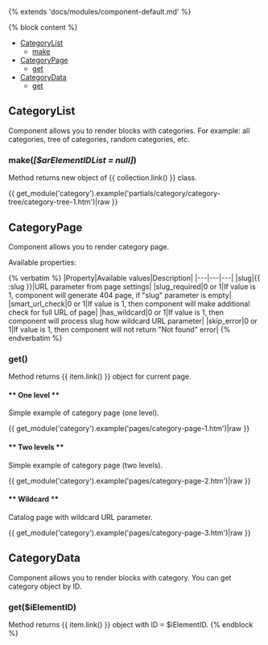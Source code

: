 {% extends 'docs/modules/component-default.md' %}

{% block content %}

* [CategoryList](#categorylist)
  * [make](#makearelementidlist-null)
* [CategoryPage](#categorypage)
  * [get](#get)
* [CategoryData](#categorydata)
  * [get](#getielementid)

## CategoryList

Component allows you to render blocks with categories. For example: all categories, tree of categories,
random categories, etc.

### make(_[$arElementIDList = null]_)

Method returns new object of {{ collection.link() }} class.

{{ get_module('category').example('partials/category/category-tree/category-tree-1.htm')|raw }}

## CategoryPage

Component allows you to render category page.

Available properties:

{% verbatim %}
|Property|Available values|Description|
|---|---|---|
|slug|{{ :slug }}|URL parameter from page settings|
|slug_required|0 or 1|If value is 1, component will generate 404 page, if "slug" parameter is empty|
|smart_url_check|0 or 1|If value is 1, then component will make additional check for full URL of page|
|has_wildcard|0 or 1|If value is 1, then component will process slug how wildcard URL parameter|
|skip_error|0 or 1|If value is 1, then component will not return "Not found" error|
{% endverbatim %}

### get()

Method returns {{ item.link() }} object for current page.

<!-- tabs:start -->

#### ** One level **

Simple example of category page (one level).

{{ get_module('category').example('pages/category-page-1.htm')|raw }}

#### ** Two levels **

Simple example of category page (two levels).

{{ get_module('category').example('pages/category-page-2.htm')|raw }}

#### ** Wildcard **

Catalog page with wildcard URL parameter.

{{ get_module('category').example('pages/category-page-3.htm')|raw }}
<!-- tabs:end -->


## CategoryData

Component allows you to render blocks with category. You can get category object by ID.

### get($iElementID)

Method returns {{ item.link() }} object with ID = $iElementID.
{% endblock %}
